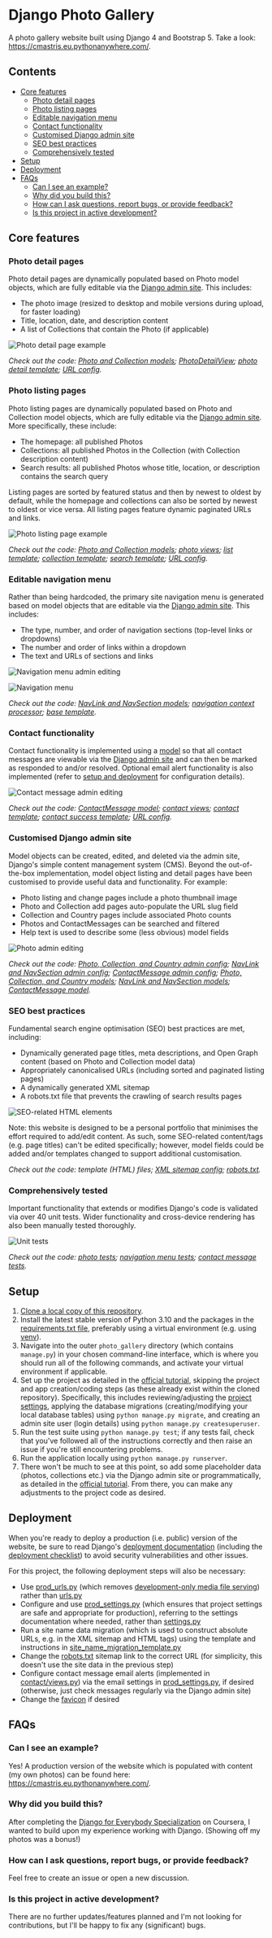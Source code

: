 # Django Photo Gallery <!-- omit in toc -->

A photo gallery website built using Django 4 and Bootstrap 5. Take a look: https://cmastris.eu.pythonanywhere.com/.

## Contents <!-- omit in toc -->
- [Core features](#core-features)
  - [Photo detail pages](#photo-detail-pages)
  - [Photo listing pages](#photo-listing-pages)
  - [Editable navigation menu](#editable-navigation-menu)
  - [Contact functionality](#contact-functionality)
  - [Customised Django admin site](#customised-django-admin-site)
  - [SEO best practices](#seo-best-practices)
  - [Comprehensively tested](#comprehensively-tested)
- [Setup](#setup)
- [Deployment](#deployment)
- [FAQs](#faqs)
  - [Can I see an example?](#can-i-see-an-example)
  - [Why did you build this?](#why-did-you-build-this)
  - [How can I ask questions, report bugs, or provide feedback?](#how-can-i-ask-questions-report-bugs-or-provide-feedback)
  - [Is this project in active development?](#is-this-project-in-active-development)

## Core features

### Photo detail pages
Photo detail pages are dynamically populated based on Photo model objects, which are fully editable via the [Django admin site](#customised-django-admin-site). This includes:

- The photo image (resized to desktop and mobile versions during upload, for faster loading)
- Title, location, date, and description content
- A list of Collections that contain the Photo (if applicable)

![Photo detail page example](/images/photo-detail-page.jpg)

*Check out the code: [Photo and Collection models](photo_gallery/photos/models.py); [PhotoDetailView](photo_gallery/photos/views.py); [photo detail template](photo_gallery/photos/templates/photos/photo_detail.html); [URL config](photo_gallery/photo_gallery/urls.py).*

### Photo listing pages
Photo listing pages are dynamically populated based on Photo and Collection model objects, which are fully editable via the [Django admin site](#customised-django-admin-site). More specifically, these include:

- The homepage: all published Photos
- Collections: all published Photos in the Collection (with Collection description content)
- Search results: all published Photos whose title, location, or description contains the search query

Listing pages are sorted by featured status and then by newest to oldest by default, while the homepage and collections can also be sorted by newest to oldest or vice versa. All listing pages feature dynamic paginated URLs and links.

![Photo listing page example](/images/photo-listing-page.jpg)

*Check out the code: [Photo and Collection models](photo_gallery/photos/models.py); [photo views](photo_gallery/photos/views.py); [list template](photo_gallery/photos/templates/photos/photo_list.html); [collection template](photo_gallery/photos/templates/photos/collection.html); [search template](photo_gallery/photos/templates/photos/search.html); [URL config](photo_gallery/photo_gallery/urls.py).*

### Editable navigation menu
Rather than being hardcoded, the primary site navigation menu is generated based on model objects that are editable via the [Django admin site](#customised-django-admin-site). This includes:

- The type, number, and order of navigation sections (top-level links or dropdowns)
- The number and order of links within a dropdown
- The text and URLs of sections and links

![Navigation menu admin editing](/images/navigation-menu-admin.jpg)

![Navigation menu](/images/navigation-menu.jpg)

*Check out the code: [NavLink and NavSection models](photo_gallery/nav/models.py); [navigation context processor](photo_gallery/nav/context_processors.py); [base template](photo_gallery/templates/base.html).*

### Contact functionality
Contact functionality is implemented using a [model](photo_gallery/contact/models.py) so that all contact messages are viewable via the [Django admin site](#customised-django-admin-site) and can then be marked as responded to and/or resolved. Optional email alert functionality is also implemented (refer to [setup and deployment](#setup-and-deployment) for configuration details).

![Contact message admin editing](/images/contact-message-admin.jpg)

*Check out the code: [ContactMessage model](photo_gallery/contact/models.py); [contact views](photo_gallery/contact/views.py); [contact template](photo_gallery/contact/templates/contact/contact.html); [contact success template](photo_gallery/contact/templates/contact/contact_success.html); [URL config](photo_gallery/photo_gallery/urls.py).*

### Customised Django admin site
Model objects can be created, edited, and deleted via the admin site, Django's simple content management system (CMS). Beyond the out-of-the-box implementation, model object listing and detail pages have been customised to provide useful data and functionality. For example:

- Photo listing and change pages include a photo thumbnail image
- Photo and Collection add pages auto-populate the URL slug field
- Collection and Country pages include associated Photo counts
- Photos and ContactMessages can be searched and filtered
- Help text is used to describe some (less obvious) model fields

![Photo admin editing](/images/photo-admin.jpg)

*Check out the code: [Photo, Collection, and Country admin config](photo_gallery/photos/admin.py); [NavLink and NavSection admin config](photo_gallery/nav/admin.py); [ContactMessage admin config](photo_gallery/contact/admin.py); [Photo, Collection, and Country models](photo_gallery/photos/models.py); [NavLink and NavSection models](photo_gallery/nav/models.py); [ContactMessage model](photo_gallery/contact/models.py).*

### SEO best practices
Fundamental search engine optimisation (SEO) best practices are met, including:
- Dynamically generated page titles, meta descriptions, and Open Graph content (based on Photo and Collection model data)
- Appropriately canonicalised URLs (including sorted and paginated listing pages)
- A dynamically generated XML sitemap
- A robots.txt file that prevents the crawling of search results pages

![SEO-related HTML elements](/images/html-seo.png)

Note: this website is designed to be a personal portfolio that minimises the effort required to add/edit content. As such, some SEO-related content/tags (e.g. page titles) can't be edited specifically; however, model fields could be added and/or templates changed to support additional customisation.

*Check out the code: template (HTML) files; [XML sitemap config](photo_gallery/photo_gallery/sitemap_config.py); [robots.txt](photo_gallery/templates/robots.txt).*

### Comprehensively tested
Important functionality that extends or modifies Django's code is validated via over 40 unit tests. Wider functionality and cross-device rendering has also been manually tested thoroughly.

![Unit tests](/images/tests.png)

*Check out the code: [photo tests](photo_gallery/photos/tests.py); [navigation menu tests](photo_gallery/nav/tests.py); [contact message tests](photo_gallery/contact/tests.py).*

## Setup
1) [Clone a local copy of this repository](https://docs.github.com/en/repositories/creating-and-managing-repositories/cloning-a-repository).
2) Install the latest stable version of Python 3.10 and the packages in the [requirements.txt file](requirements.txt), preferably using a virtual environment (e.g. using [venv](https://docs.python.org/3/library/venv.html)).
3) Navigate into the outer `photo_gallery` directory (which contains `manage.py`) in your chosen command-line interface, which is where you should run all of the following commands, and activate your virtual environment if applicable.
4) Set up the project as detailed in the [official tutorial](https://docs.djangoproject.com/en/4.0/intro/tutorial02/), skipping the project and app creation/coding steps (as these already exist within the cloned repository). Specifically, this includes reviewing/adjusting the [project settings](photo_gallery/photo_gallery/settings.py), applying the database migrations (creating/modifying your local database tables) using `python manage.py migrate`, and creating an admin site user (login details) using `python manage.py createsuperuser`.
5) Run the test suite using `python manage.py test`; if any tests fail, check that you've followed all of the instructions correctly and then raise an issue if you're still encountering problems.
6) Run the application locally using `python manage.py runserver`.
7) There won't be much to see at this point, so add some placeholder data (photos, collections etc.) via the Django admin site or programmatically, as detailed in the [official tutorial](https://docs.djangoproject.com/en/4.0/intro/tutorial02/). From there, you can make any adjustments to the project code as desired.

## Deployment
When you're ready to deploy a production (i.e. public) version of the website, be sure to read Django's [deployment documentation](https://docs.djangoproject.com/en/4.0/howto/deployment/) (including the [deployment checklist](https://docs.djangoproject.com/en/4.0/howto/deployment/checklist/)) to avoid security vulnerabilities and other issues.

For this project, the following deployment steps will also be necessary:

- Use [prod_urls.py](photo_gallery/photo_gallery/prod_urls.py) (which removes [development-only media file serving](https://docs.djangoproject.com/en/4.0/howto/static-files/#serving-files-uploaded-by-a-user-during-development)) rather than [urls.py](photo_gallery/photo_gallery/urls.py)
- Configure and use [prod_settings.py](photo_gallery/photo_gallery/prod_settings.py) (which ensures that project settings are safe and appropriate for production), referring to the settings documentation where needed, rather than [settings.py](photo_gallery/photo_gallery/settings.py)
- Run a site name data migration (which is used to construct absolute URLs, e.g. in the XML sitemap and HTML tags) using the template and instructions in [site_name_migration_template.py](photo_gallery/photo_gallery/site_name_migration_template.py)
- Change the [robots.txt](photo_gallery/templates/robots.txt) sitemap link to the correct URL (for simplicity, this doesn't use the site data in the previous step)
- Configure contact message email alerts (implemented in [contact/views.py](photo_gallery/contact/views.py)) via the email settings in [prod_settings.py](photo_gallery/photo_gallery/prod_settings.py), if desired (otherwise, just check messages regularly via the Django admin site)
- Change the [favicon](photo_gallery/global_static/favicon.ico) if desired

## FAQs

### Can I see an example?
Yes! A production version of the website which is populated with content (my own photos) can be found here: https://cmastris.eu.pythonanywhere.com/.

### Why did you build this?
After completing the [Django for Everybody Specialization](https://www.coursera.org/account/accomplishments/specialization/certificate/C3EC98DB3YJN) on Coursera, I wanted to build upon my experience working with Django. (Showing off my photos was a bonus!)

### How can I ask questions, report bugs, or provide feedback?
Feel free to create an issue or open a new discussion.

### Is this project in active development?
There are no further updates/features planned and I'm not looking for contributions, but I'll be happy to fix any (significant) bugs.
